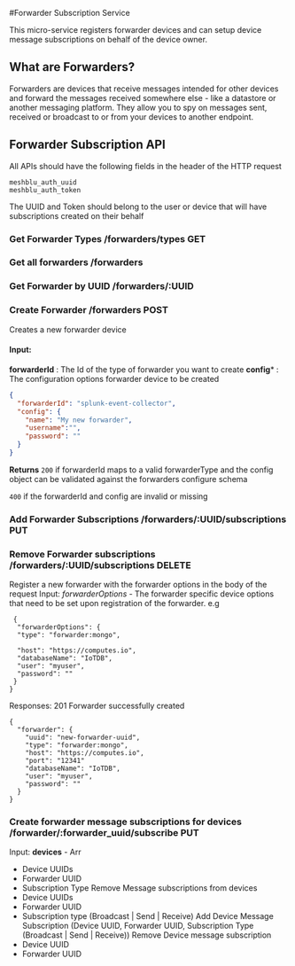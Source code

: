 #Forwarder Subscription Service

This micro-service registers forwarder devices and can setup device message subscriptions on
behalf of the device owner.

## What are Forwarders?
Forwarders are devices that receive messages intended for other devices and forward the messages received
somewhere else - like a datastore or another messaging platform. They allow you to spy on messages sent, received or broadcast to or from your devices to another endpoint.

## Forwarder Subscription API
All APIs should have the following fields in the header of the HTTP request
````
meshblu_auth_uuid
meshblu_auth_token
````
The UUID and Token should belong to the user or device that will have subscriptions created on their behalf
### Get Forwarder Types /forwarders/types GET
### Get all forwarders /forwarders
### Get Forwarder by UUID /forwarders/:UUID
### Create Forwarder /forwarders POST
Creates a new forwarder device
#### **Input**:
**__forwarderId__** : The Id of the type of forwarder you want to create
**__config__*** : The configuration options forwarder device to be created
````json
{
  "forwarderId": "splunk-event-collector",
  "config": {
    "name": "My new forwarder",
    "username":"",
    "password": ""
  }
}
````
**Returns**
`200` if forwarderId maps to a valid forwarderType and the config object can be validated against the
forwarders configure schema

`400` if the forwarderId and config are invalid or missing
### Add Forwarder Subscriptions /forwarders/:UUID/subscriptions PUT
### Remove Forwarder subscriptions /forwarders/:UUID/subscriptions DELETE

Register a new forwarder with the forwarder options in the body of the request
Input:
_forwarderOptions_ - The forwarder specific device options that need to be set upon registration of the forwarder.
 e.g
````
 {
  "forwarderOptions": {
  "type": "forwarder:mongo",

  "host": "https://computes.io",
  "databaseName": "IoTDB",
  "user": "myuser",
  "password": ""
 }
}
````
Responses:
201 Forwarder successfully created
````
{
  "forwarder": {
    "uuid": "new-forwarder-uuid",
    "type": "forwarder:mongo",
    "host": "https://computes.io",
    "port": "12341"
    "databaseName": "IoTDB",
    "user": "myuser",
    "password": ""
  }
}
````

### Create forwarder message subscriptions for devices /forwarder/:forwarder_uuid/subscribe PUT
Input:
__devices__ - Arr
  - Device UUIDs
  - Forwarder UUID
  - Subscription Type
Remove Message subscriptions from devices
  - Device UUIDs
  - Forwarder UUID
  - Subscription type (Broadcast | Send | Receive)
Add Device Message Subscription (Device UUID, Forwarder UUID, Subscription Type (Broadcast | Send | Receive))
Remove Device message subscription
  - Device UUID
  - Forwarder UUID
